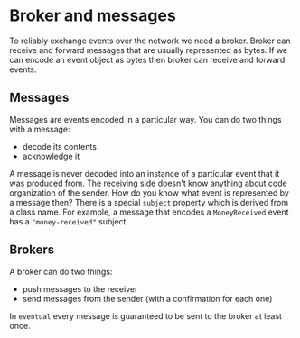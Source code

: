 # Broker and messages

To reliably exchange events over the network we need a broker. Broker can receive and forward messages that are usually
represented as bytes. If we can encode an event object as bytes then broker can receive and forward events.

## Messages

Messages are events encoded in a particular way. You can do two things with a message:

- decode its contents
- acknowledge it

A message is never decoded into an instance of a particular event that it was produced from. The receiving side doesn't
know anything about code organization of the sender. How do you know what event is represented by a message then? There
is a special `subject` property which is derived from a class name. For example, a message that encodes a
`MoneyReceived` event has a `"money-received"` subject.

## Brokers

A broker can do two things:
- push messages to the receiver
- send messages from the sender (with a confirmation for each one)

In `eventual` every message is guaranteed to be sent to the broker at least once.
